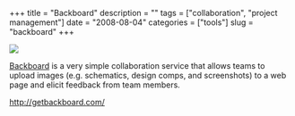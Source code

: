 +++
title = "Backboard"
description = ""
tags = ["collaboration", "project management"]
date = "2008-08-04"
categories = ["tools"]
slug = "backboard"
+++


<div class="tool-screenshot mb1"><a href="http://getbackboard.com/"><img id="bluga-thumbnail-2752" class="bluga-thumbnail custom" src="http://media.konigi.com/bluga/
wt5230460821450_custom.jpg"/></a></div><p><a href="http://getbackboard.com/">Backboard</a> is a very simple collaboration service that allows teams to upload images (e.g. schematics, design comps, and screenshots) to a web page and elicit feedback from team members. </p>
  
<p><a href="http://getbackboard.com/">http://getbackboard.com/</a></p>
      
